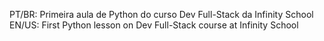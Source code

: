 PT/BR: Primeira aula de Python do curso Dev Full-Stack da Infinity School
EN/US: First Python lesson on Dev Full-Stack course at Infinity School